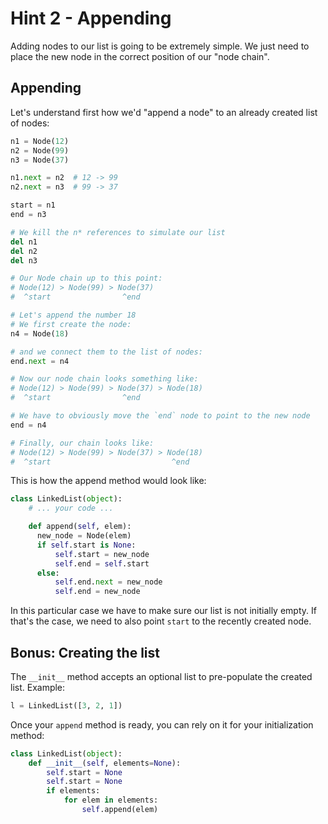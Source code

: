 # Hint 2 - Appending

Adding nodes to our list is going to be extremely simple. We just need to place the new node in the correct position of our "node chain".

## Appending
Let's understand first how we'd "append a node" to an already created list of nodes:

```python
n1 = Node(12)
n2 = Node(99)
n3 = Node(37)

n1.next = n2  # 12 -> 99
n2.next = n3  # 99 -> 37

start = n1
end = n3

# We kill the n* references to simulate our list
del n1
del n2
del n3

# Our Node chain up to this point:
# Node(12) > Node(99) > Node(37)
#  ^start                ^end

# Let's append the number 18
# We first create the node:
n4 = Node(18)

# and we connect them to the list of nodes:
end.next = n4

# Now our node chain looks something like:
# Node(12) > Node(99) > Node(37) > Node(18)
#  ^start                ^end

# We have to obviously move the `end` node to point to the new node
end = n4

# Finally, our chain looks like:
# Node(12) > Node(99) > Node(37) > Node(18)
#  ^start                           ^end
```

This is how the append method would look like:

```python
class LinkedList(object):
    # ... your code ...

    def append(self, elem):
      new_node = Node(elem)
      if self.start is None:
          self.start = new_node
          self.end = self.start
      else:
          self.end.next = new_node
          self.end = new_node
```

In this particular case we have to make sure our list is not initially empty. If that's the case, we need to also point `start` to the recently created node.

## Bonus: Creating the list

The `__init__` method accepts an optional list to pre-populate the created list. Example:

```python
l = LinkedList([3, 2, 1])
```

Once your `append` method is ready, you can rely on it for your initialization method:

```python
class LinkedList(object):
    def __init__(self, elements=None):
        self.start = None
        self.start = None
        if elements:
            for elem in elements:
                self.append(elem)
```
